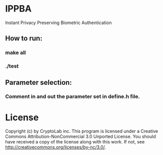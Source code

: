 # IPPBA
Instant Privacy Preserving Biometric Authentication

## How to run:

### make all
### ./test

## Parameter selection: 
### Comment in and out the parameter set in define.h file.



# License
Copyright (c) by CryptoLab inc. This program is licensed under a Creative Commons Attribution-NonCommercial 3.0 Unported License. You should have received a copy of the license along with this work. If not, see http://creativecommons.org/licenses/by-nc/3.0/.
